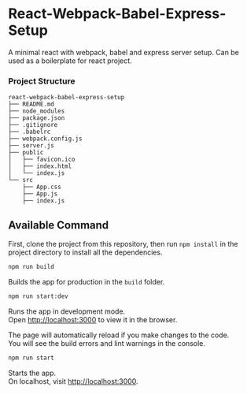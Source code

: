 # React-Webpack-Babel-Express-Setup

A minimal react with webpack, babel and express server setup.
Can be used as a boilerplate for react project.

### Project Structure

```
react-webpack-babel-express-setup
├── README.md
├── node_modules
├── package.json
├── .gitignore
├── .babelrc
├── webpack.config.js
├── server.js
├── public
│   ├── favicon.ico
│   ├── index.html
│   └── index.js
└── src
    ├── App.css
    ├── App.js
    ├── index.js
```

## Available Command

First, clone the project from this repository, then run `npm install` in the project directory to install all the dependencies.

```sh
npm run build
```

Builds the app for production in the `build` folder.

```sh
npm run start:dev
```

Runs the app in development mode.<br>
Open [http://localhost:3000](http://localhost:3000) to view it in the browser.

The page will automatically reload if you make changes to the code.<br>
You will see the build errors and lint warnings in the console.

```sh
npm run start
```

Starts the app.<br>
On localhost, visit [http://localhost:3000](http://localhost:3000).